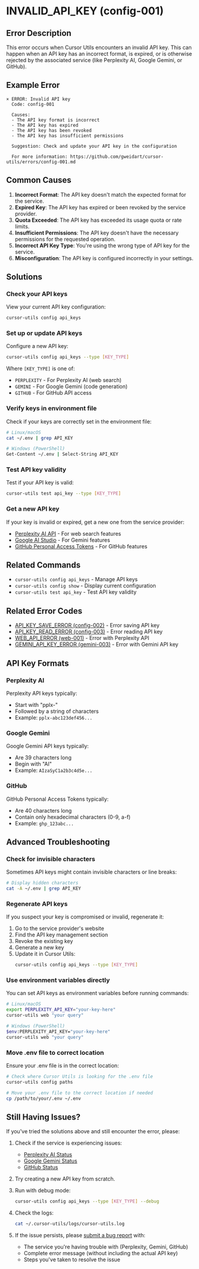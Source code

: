 # INVALID_API_KEY (config-001)

## Error Description

This error occurs when Cursor Utils encounters an invalid API key. This can happen when an API key has an incorrect format, is expired, or is otherwise rejected by the associated service (like Perplexity AI, Google Gemini, or GitHub).

## Example Error

```
× ERROR: Invalid API key
  Code: config-001
  
  Causes:
  - The API key format is incorrect
  - The API key has expired
  - The API key has been revoked
  - The API key has insufficient permissions
  
  Suggestion: Check and update your API key in the configuration
  
  For more information: https://github.com/gweidart/cursor-utils/errors/config-001.md
```

## Common Causes

1. **Incorrect Format**: The API key doesn't match the expected format for the service.
2. **Expired Key**: The API key has expired or been revoked by the service provider.
3. **Quota Exceeded**: The API key has exceeded its usage quota or rate limits.
4. **Insufficient Permissions**: The API key doesn't have the necessary permissions for the requested operation.
5. **Incorrect API Key Type**: You're using the wrong type of API key for the service.
6. **Misconfiguration**: The API key is configured incorrectly in your settings.

## Solutions

### Check your API keys

View your current API key configuration:

```bash
cursor-utils config api_keys
```

### Set up or update API keys

Configure a new API key:

```bash
cursor-utils config api_keys --type [KEY_TYPE]
```

Where `[KEY_TYPE]` is one of:
- `PERPLEXITY` - For Perplexity AI (web search)
- `GEMINI` - For Google Gemini (code generation)
- `GITHUB` - For GitHub API access

### Verify keys in environment file

Check if your keys are correctly set in the environment file:

```bash
# Linux/macOS
cat ~/.env | grep API_KEY

# Windows (PowerShell)
Get-Content ~/.env | Select-String API_KEY
```

### Test API key validity

Test if your API key is valid:

```bash
cursor-utils test api_key --type [KEY_TYPE]
```

### Get a new API key

If your key is invalid or expired, get a new one from the service provider:

- [Perplexity AI API](https://www.perplexity.ai/settings/api) - For web search features
- [Google AI Studio](https://makersuite.google.com/app/apikey) - For Gemini features
- [GitHub Personal Access Tokens](https://github.com/settings/tokens) - For GitHub features

## Related Commands

- `cursor-utils config api_keys` - Manage API keys
- `cursor-utils config show` - Display current configuration
- `cursor-utils test api_key` - Test API key validity

## Related Error Codes

- [API_KEY_SAVE_ERROR (config-002)](config-002.md) - Error saving API key
- [API_KEY_READ_ERROR (config-003)](config-003.md) - Error reading API key
- [WEB_API_ERROR (web-001)](web-001.md) - Error with Perplexity API
- [GEMINI_API_KEY_ERROR (gemini-003)](gemini-003.md) - Error with Gemini API key

## API Key Formats

### Perplexity AI

Perplexity API keys typically:
- Start with "pplx-"
- Followed by a string of characters
- Example: `pplx-abc123def456...`

### Google Gemini

Google Gemini API keys typically:
- Are 39 characters long
- Begin with "AI"
- Example: `AIzaSyC1a2b3c4d5e...`

### GitHub

GitHub Personal Access Tokens typically:
- Are 40 characters long
- Contain only hexadecimal characters (0-9, a-f)
- Example: `ghp_123abc...`

## Advanced Troubleshooting

### Check for invisible characters

Sometimes API keys might contain invisible characters or line breaks:

```bash
# Display hidden characters
cat -A ~/.env | grep API_KEY
```

### Regenerate API keys

If you suspect your key is compromised or invalid, regenerate it:

1. Go to the service provider's website
2. Find the API key management section
3. Revoke the existing key
4. Generate a new key
5. Update it in Cursor Utils:
   ```bash
   cursor-utils config api_keys --type [KEY_TYPE]
   ```

### Use environment variables directly

You can set API keys as environment variables before running commands:

```bash
# Linux/macOS
export PERPLEXITY_API_KEY="your-key-here"
cursor-utils web "your query"

# Windows (PowerShell)
$env:PERPLEXITY_API_KEY="your-key-here"
cursor-utils web "your query"
```

### Move .env file to correct location

Ensure your .env file is in the correct location:

```bash
# Check where Cursor Utils is looking for the .env file
cursor-utils config paths

# Move your .env file to the correct location if needed
cp /path/to/your/.env ~/.env
```

## Still Having Issues?

If you've tried the solutions above and still encounter the error, please:

1. Check if the service is experiencing issues:
   - [Perplexity AI Status](https://status.perplexity.ai)
   - [Google Gemini Status](https://status.cloud.google.com)
   - [GitHub Status](https://www.githubstatus.com)

2. Try creating a new API key from scratch.

3. Run with debug mode:
   ```bash
   cursor-utils config api_keys --type [KEY_TYPE] --debug
   ```

4. Check the logs:
   ```bash
   cat ~/.cursor-utils/logs/cursor-utils.log
   ```

5. If the issue persists, please [submit a bug report](https://github.com/gweidart/cursor-utils/issues) with:
   - The service you're having trouble with (Perplexity, Gemini, GitHub)
   - Complete error message (without including the actual API key)
   - Steps you've taken to resolve the issue 